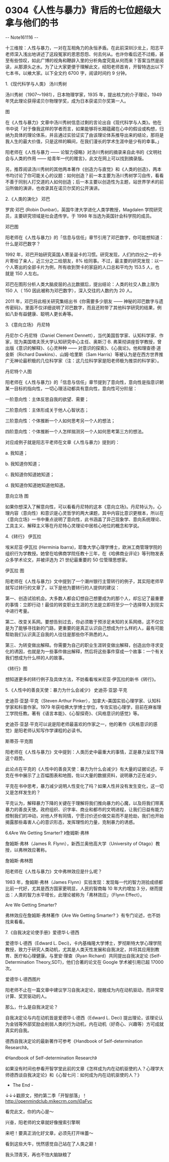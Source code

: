 # 0304《人性与暴力》背后的七位超级大拿与他们的书

-- Note161116 --

十三维按：人性与暴力，一对在互相角力的永恒矛盾。在此前深圳沙龙上，阳志平老师深入浅出地讲述了这段冤家的恩恩怨怨、何去何从。也许你看后还不过瘾，甚至有些惊叹，如此广博的视角和鞭辟入里的分析角度究竟从何而来？答案当然是阅读，从那源头之水。为了让大家更便于理解此文，经阳老师首肯，开智特选出以下七本书，以飨大家。以下全文约 6700 字，阅读时间约 9 分钟。

1.《现代科学与人类》 汤川秀树

汤川秀树（1907～1981），日本物理学家，1935 年，提出核力的介子理论，1949 年凭此理论获得诺贝尔物理学奖，成为日本获诺贝尔奖第一人。

图

在《人性与暴力》文章中汤川秀树信息过剩的言论出自《现代科学与人类》。他在书中说「对于像我这样的学者而言，如果能够将长期蕴藏在心中的假设或构想，归纳为具体的理论体系，并且通过实验证实了由该理论体系推导出来的结论，那将是我人生的最大价值，只是这样的瞬间，在我们漫长的学术生涯中是少有的幸事。」

阳老师在《人性与暴力 —— 论智力侵略》对汤川秀树的摘录来自此书的《文明社会与人类的作用 —— 给青年一代的赠言》，此文在网上可以找到摘录版。

另，推荐阅读汤川秀树的其他两本著作《创造力与直觉》和《人类的创造》，两本书均讨论了你可能关心的议题：如何创造？前一本主要为汤川秀树学习自传，看看不善于同别人打交道的人如何创造；后一本主要以创造性为主题，站世界学术的前沿所做的演讲，也收录其在诺贝尔奖的公开演讲。

2.《人类的演化》 邓巴

罗宾·邓巴 (Robin Dunbar)，英国牛津大学进化人类学教授，Magdalen 学院研究员，主要研究领域是社会遗传学。于 1998 年当选为英国针会科学院的成员。

邓巴图

阳老师在《人性与暴力》的「信息与信任」章节引用了邓巴数字，你可能想知道：什么是邓巴数字？

1992 年，邓巴开始研究英国人寄圣诞卡的习惯。研究发现，人们约四分之一的卡片寄给了亲人，近三分之二给朋友，8% 给同事。不过，最主要的研究发现：以一个人寄出的全部卡片为例，所有收到贺卡的家庭的人口总和平均为 153.5 人，也就是 150 人左右。

邓巴在图形分析人类大脑皮层的占比数据后，提出结论：人类的社交人数上限为 150 人（ 150 因此被称为邓巴数字），深入交往的人数约为 20 人。

2011 年，邓巴将此相关研究集结出书《你需要多少朋友 —— 神秘的邓巴数字与遗传密码》，里面不仅详细说明了邓巴数字，而且还附带了其他科学研究的结果，例如八卦有益健康、聪明人更长寿等。

3.《意向立场》 丹尼特

丹尼尔·C·丹尼特（Daniel Clement Dennett），当代美国哲学家、认知科学家、作家，现为美国塔夫茨大学认知研究中心主任、奥斯汀·B. 弗莱彻讲座哲学教授，曾出版《意识的解释》、《心灵种种 —— 对意识的探索》、《心我论》。他和理查德·道金斯（Richard Dawkins）、山姆·哈里斯（Sam Harris）等被认为是在西方世界推广无神论最积极的几位科学家（注：这几位科学家是阳老师极为推崇的科学家）。

丹尼特个人图

阳老师在《人性与暴力》的「信息与信任」章节提到了意向性，意向性是指意识朝某一目标的指向性，一切心理活动都具有意向性，意向性可分阶层：

一阶意向性：主体反思自我的欲望、需要；

二阶意向性：主体形成关于他人心智状态；

三阶意向性：个体推断一个人如何思考另一个人的想法；

四阶意向性：个体推断一个人怎样揣测另一个人如何思考第三方的想法。

对应成例子就是阳志平老师在文章《人性与暴力》提到的：

a. 我知道；

b. 我知道你知道；

c. 我知道你知道她知道；

d. 我知道你知道她知道他知道。

意向立场 图

如果你想深入了解意向性，可以看看丹尼特的这本《意向立场》。丹尼特认为，心理内容（意向性）和意识是心灵哲学的两大课题，其中内容比意识更根本，所以在《意向立场》一书中重点说明了意向性，此书涵盖了异己现象学、意向系统理论、工具主义、解释主义等在丹尼特心灵理论中居核心地位的概念和学说。

4.《转行》 伊瓦拉

埃米尼亚·伊瓦拉 (Herminia Ibarra)，耶鲁大学心理学博士，欧洲工商管理学院的组织行为学教授。她曾在哈佛商学院任教十三年，在《哈佛商业评论》等刊物发表众多学术论文，并被评选为 21 世纪最重要的 50 位管理思想家。

伊瓦拉 图

阳老师在《人性与暴力》文中提到了一个潮州银行主管转行的例子，其实阳老师早就写过转行的文章了，以下是他为要转行的人提供的建议：

第一、创造试验机会。大多数人都会幻想自己想要成为的那个人，却忘记了最重要的事情：立即行动！最佳的转变职业生涯的方法是立即将至少一个选择带入到现实中进行考量。

第二、改变关系网。要想告别过去，你必须敢于预涉足未知的关系网络，这不仅仅是为了能够寻找新的门路，更重要的是真正认识自己想成为什么样的人，最有可能帮助我们认识真正自我的人往往是那些你不熟悉的人。

第三、为转变做出解释。你需要为自己的职业生涯转变做出解释，创造出你寻求变化的诱因，也就是为一些事件做出解释，然后将这些事件穿成一个故事：一个有关我们想成为什么样的人的故事。

《转行》图

想知道更多的转行例子及具体方法，不妨看看埃米尼亚·伊瓦拉的新书《转行》。

5.《人性中的善良天使：暴力为什么会减少》 史迪芬·亚瑟·平克

史迪芬·亚瑟·平克（Steven Arthur Pinker），加拿大–美国实验心理学家、认知科学家和科普作家。1979 年获哈佛大学博士学位，专攻实验心理学，目前在麻省理工学院任教。著有《语言本能》、《心智探奇》、《风格意识的感觉》等。

史迪芬·亚瑟·平克可以说是阳老师最喜欢的作家之一，他的著作《风格意识的感觉》是阳老师认知写作学课程的必读书。

斯蒂芬·平克图

阳老师在《人性与暴力》文中提到：人类历史中最重大的事情，正是暴力呈现下降这个趋势。

此论点在平克的《人性中的善良天使：暴力为什么会减少》有大量的证据论述，平克在书中展示了上百幅图表和地图，佐以大量的数据资料，说明暴力正在减少。

平克在书中思考，暴力减少说明人性变化了吗？如果人性并没有发生变化，这一切又是怎样发生的？

平克认为，解释暴力下降的关键在于理解将我们推向暴力的心魔，以及将我们带离暴力的善良天使。政府组织、识字率、商业和都市的文明进程，让我们日益有能力控制我们的冲动，对他人怀有同情，宁愿讨价还价做交易而不是抢劫，我们也开始揭露那些毒害人心的意识形态，发挥理性的力量，克制暴力的诱惑。

6.《Are We Getting Smarter? 》詹姆斯·弗林

詹姆斯·弗林（James R. Flynn），新西兰奥他高大学（University of Otago）教授，以弗林效应著称。

詹姆斯·弗林图

阳老师在《人性与暴力》文中弗林效应是什么呢？

1983 年，詹姆斯·弗林（James Flynn）实验发现：发现每一代的智力测验成绩都比前一代好，尤其是西方国家更明显，人民的智商每 10 年大约增加 3 分，继而提出：人类的智力水平增长，此理论被称为「弗林效应」（Flynn Effect）。

Are We Getting Smarter?

弗林效应在詹姆斯·弗林著作《Are We Getting Smarter? 》有专门论述，也不妨找来看看。

7.《自我决定论使手册》爱德华·L·德西

爱德华·L·德西（Edward L. Deci)，卡内基梅隆大学博士，罗彻斯特大学心理学院教授，致力于研究人类动机，尤其是人类天性发展和自我决定，并将其应用到教育、医疗和心理健康。与里安·理查（Ryan Richard）共同提出自我决定论 (Self-Determination Theory,SDT)，他们合著的论文在 Google 学术被引用已超 17000 次。

爱德华·L·德西图片

阳老师不止在一篇文章中建议学习自我决定论，提醒成为内在动机驱动，而非常常计算、奖赏驱动的人。

那么，什么是自我决定论？

自我决定论与内在动机皆是爱德华·L·德西（Edward L. Deci) 提出理论，该理论认为金钱等外部奖励会削弱人类的行为动机，内在动机（好奇心、兴趣等）方可成就真实的自我。

德西自我决定论的最新著作可参考《Handbook of Self-determination Research》。

《Handbook of Self-determination Research》

如果没有时间也参看开智学堂此前的文章《怎样成为内在动机驱使的人？心理学大师德西谈自我决定论》和《心智七问：如何成为内在动机驱使的人？》

- The End -

↓↓↓戳原文，预约第二季「开智部落」！ http://openmindclub.mikecrm.com/i0aFvc

看完此文，你的内心是～

兴奋，阳老师的文章就好像搜索引擎啊

来吧！要真正消化好文章，必须先打开味蕾～

看到这些大牛，恍然感觉自己站在了人类之巅！

我头顶青天，再也不怕大脑缺粮了

